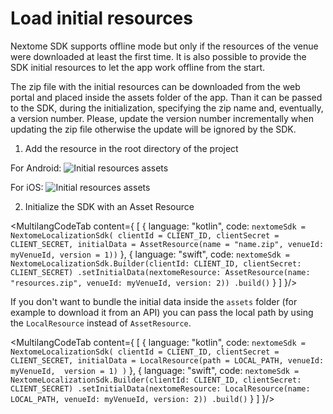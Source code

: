 # Load initial resources

Nextome SDK supports offline mode but only if the resources of the venue were downloaded at least the first time.
It is also possible to provide the SDK initial resources to let the app work offline from the start.

The zip file with the initial resources can be downloaded from the web portal and placed inside the assets folder of the app.
Than it can be passed to the SDK, during the initialization, specifying the zip name and, eventually, a version number.
Please, update the version number incrementally when updating the zip file otherwise the update will be ignored by the SDK.

1. Add the resource in the root directory of the project

For Android:
![Initial resources assets](/assets/initialResourceAndroid.png)

For iOS:
![Initial resources assets](/assets/initialResource.png)


2. Initialize the SDK with an Asset Resource

<MultilangCodeTab content={
[
  {
    language: "kotlin",
    code: `nextomeSdk = NextomeLocalizationSdk(
                clientId = CLIENT_ID,
                clientSecret = CLIENT_SECRET,
                initialData = AssetResource(name = "name.zip", venueId: myVenueId, version = 1))`
  },
  {
    language: "swift",
    code: `nextomeSdk = NextomeLocalizationSdk.Builder(clientId: CLIENT_ID, clientSecret: CLIENT_SECRET)
                    .setInitialData(nextomeResource: AssetResource(name: "resources.zip", venueId: myVenueId, version: 2))
                    .build()`
  }
]
}/>

If you don't want to bundle the initial data inside the `assets` folder (for example to download it from an API) you can pass the local path by using the `LocalResource` instead of `AssetResource`.

<MultilangCodeTab content={
[
  {
    language: "kotlin",
    code: `nextomeSdk = NextomeLocalizationSdk(
        clientId = CLIENT_ID,
        clientSecret = CLIENT_SECRET,
        initialData = LocalResource(path = LOCAL_PATH, venueId: myVenueId,  version = 1)
        )`
  },
  {
    language: "swift",
    code: `nextomeSdk = NextomeLocalizationSdk.Builder(clientId: CLIENT_ID, clientSecret: CLIENT_SECRET)
        .setInitialData(nextomeResource: LocalResource(name: LOCAL_PATH, venueId: myVenueId, version: 2))
        .build()`
  }
]
}/>